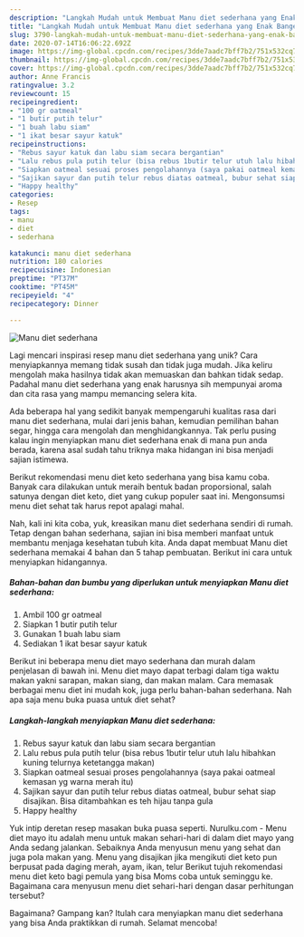 ```yaml
---
description: "Langkah Mudah untuk Membuat Manu diet sederhana yang Enak Banget"
title: "Langkah Mudah untuk Membuat Manu diet sederhana yang Enak Banget"
slug: 3790-langkah-mudah-untuk-membuat-manu-diet-sederhana-yang-enak-banget
date: 2020-07-14T16:06:22.692Z
image: https://img-global.cpcdn.com/recipes/3dde7aadc7bff7b2/751x532cq70/manu-diet-sederhana-foto-resep-utama.jpg
thumbnail: https://img-global.cpcdn.com/recipes/3dde7aadc7bff7b2/751x532cq70/manu-diet-sederhana-foto-resep-utama.jpg
cover: https://img-global.cpcdn.com/recipes/3dde7aadc7bff7b2/751x532cq70/manu-diet-sederhana-foto-resep-utama.jpg
author: Anne Francis
ratingvalue: 3.2
reviewcount: 15
recipeingredient:
- "100 gr oatmeal"
- "1 butir putih telur"
- "1 buah labu siam"
- "1 ikat besar sayur katuk"
recipeinstructions:
- "Rebus sayur katuk dan labu siam secara bergantian"
- "Lalu rebus pula putih telur (bisa rebus 1butir telur utuh lalu hibahkan kuning telurnya ketetangga makan)"
- "Siapkan oatmeal sesuai proses pengolahannya (saya pakai oatmeal kemasan yg warna merah itu)"
- "Sajikan sayur dan putih telur rebus diatas oatmeal, bubur sehat siap disajikan. Bisa ditambahkan es teh hijau tanpa gula"
- "Happy healthy"
categories:
- Resep
tags:
- manu
- diet
- sederhana

katakunci: manu diet sederhana 
nutrition: 180 calories
recipecuisine: Indonesian
preptime: "PT37M"
cooktime: "PT45M"
recipeyield: "4"
recipecategory: Dinner

---
```



![Manu diet sederhana](https://img-global.cpcdn.com/recipes/3dde7aadc7bff7b2/751x532cq70/manu-diet-sederhana-foto-resep-utama.jpg)

Lagi mencari inspirasi resep manu diet sederhana yang unik? Cara menyiapkannya memang tidak susah dan tidak juga mudah. Jika keliru mengolah maka hasilnya tidak akan memuaskan dan bahkan tidak sedap. Padahal manu diet sederhana yang enak harusnya sih mempunyai aroma dan cita rasa yang mampu memancing selera kita.

Ada beberapa hal yang sedikit banyak mempengaruhi kualitas rasa dari manu diet sederhana, mulai dari jenis bahan, kemudian pemilihan bahan segar, hingga cara mengolah dan menghidangkannya. Tak perlu pusing kalau ingin menyiapkan manu diet sederhana enak di mana pun anda berada, karena asal sudah tahu triknya maka hidangan ini bisa menjadi sajian istimewa.

Berikut rekomendasi menu diet keto sederhana yang bisa kamu coba. Banyak cara dilakukan untuk meraih bentuk badan proporsional, salah satunya dengan diet keto, diet yang cukup populer saat ini. Mengonsumsi menu diet sehat tak harus repot apalagi mahal.


Nah, kali ini kita coba, yuk, kreasikan manu diet sederhana sendiri di rumah. Tetap dengan bahan sederhana, sajian ini bisa memberi manfaat untuk membantu menjaga kesehatan tubuh kita. Anda dapat membuat Manu diet sederhana memakai 4 bahan dan 5 tahap pembuatan. Berikut ini cara untuk menyiapkan hidangannya.

<!--inarticleads1-->

##### Bahan-bahan dan bumbu yang diperlukan untuk menyiapkan Manu diet sederhana:

1. Ambil 100 gr oatmeal
1. Siapkan 1 butir putih telur
1. Gunakan 1 buah labu siam
1. Sediakan 1 ikat besar sayur katuk


Berikut ini beberapa menu diet mayo sederhana dan murah dalam penjelasan di bawah ini. Menu diet mayo dapat terbagi dalam tiga waktu makan yakni sarapan, makan siang, dan makan malam. Cara memasak berbagai menu diet ini mudah kok, juga perlu bahan-bahan sederhana. Nah apa saja menu buka puasa untuk diet sehat? 

<!--inarticleads2-->

##### Langkah-langkah menyiapkan Manu diet sederhana:

1. Rebus sayur katuk dan labu siam secara bergantian
1. Lalu rebus pula putih telur (bisa rebus 1butir telur utuh lalu hibahkan kuning telurnya ketetangga makan)
1. Siapkan oatmeal sesuai proses pengolahannya (saya pakai oatmeal kemasan yg warna merah itu)
1. Sajikan sayur dan putih telur rebus diatas oatmeal, bubur sehat siap disajikan. Bisa ditambahkan es teh hijau tanpa gula
1. Happy healthy


Yuk intip deretan resep masakan buka puasa seperti. Nurulku.com - Menu diet mayo itu adalah menu untuk makan sehari-hari di dalam diet mayo yang Anda sedang jalankan. Sebaiknya Anda menyusun menu yang sehat dan juga pola makan yang. Menu yang disajikan jika mengikuti diet keto pun berpusat pada daging merah, ayam, ikan, telur Berikut tujuh rekomendasi menu diet keto bagi pemula yang bisa Moms coba untuk seminggu ke. Bagaimana cara menyusun menu diet sehari-hari dengan dasar perhitungan tersebut? 

Bagaimana? Gampang kan? Itulah cara menyiapkan manu diet sederhana yang bisa Anda praktikkan di rumah. Selamat mencoba!
